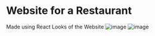 # Website for a Restaurant
Made using React
Looks of the Website
![image](https://github.com/Tausif30/Capstone-Project/assets/67776416/390cce7b-7123-48f1-8ef4-e33cb48488d8)
![image](https://github.com/Tausif30/Capstone-Project/assets/67776416/53fd7ad5-faa8-400b-9ae2-b4577259250f)
